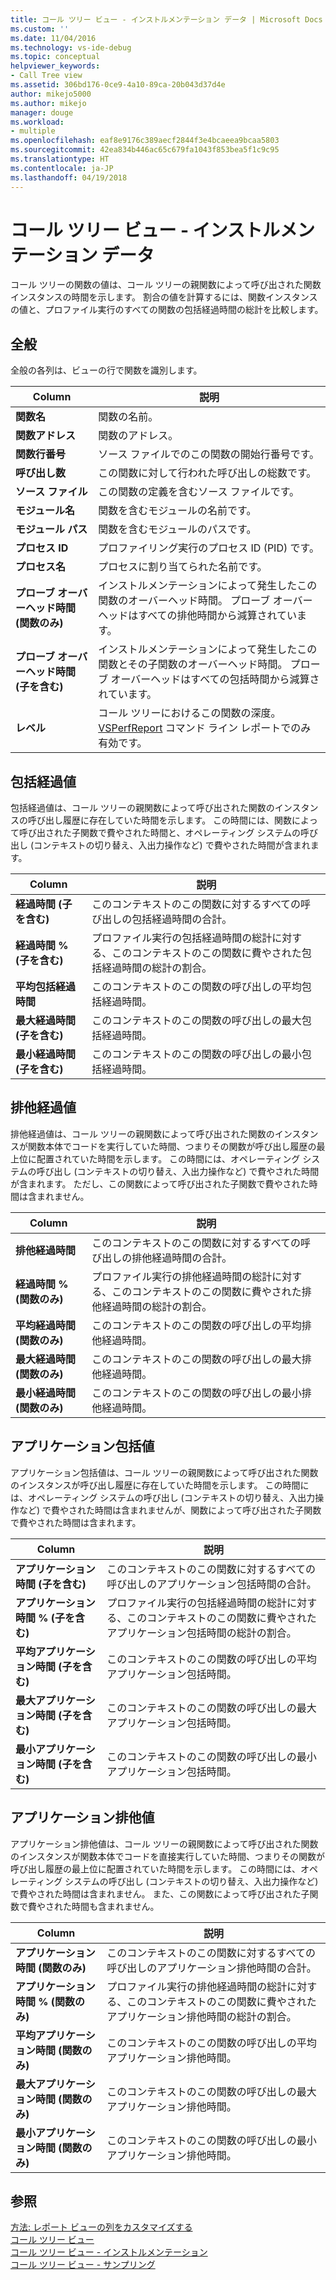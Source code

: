 ```yaml
---
title: コール ツリー ビュー - インストルメンテーション データ | Microsoft Docs
ms.custom: ''
ms.date: 11/04/2016
ms.technology: vs-ide-debug
ms.topic: conceptual
helpviewer_keywords:
- Call Tree view
ms.assetid: 306bd176-0ce9-4a10-89ca-20b043d37d4e
author: mikejo5000
ms.author: mikejo
manager: douge
ms.workload:
- multiple
ms.openlocfilehash: eaf8e9176c389aecf2844f3e4bcaeea9bcaa5803
ms.sourcegitcommit: 42ea834b446ac65c679fa1043f853bea5f1c9c95
ms.translationtype: HT
ms.contentlocale: ja-JP
ms.lasthandoff: 04/19/2018
---
```

# <a name="call-tree-view---instrumentation-data"></a>コール ツリー ビュー - インストルメンテーション データ
コール ツリーの関数の値は、コール ツリーの親関数によって呼び出された関数インスタンスの時間を示します。 割合の値を計算するには、関数インスタンスの値と、プロファイル実行のすべての関数の包括経過時間の総計を比較します。  
  
## <a name="general"></a>全般  
 全般の各列は、ビューの行で関数を識別します。  
  
|Column|説明|  
|------------|-----------------|  
|**関数名**|関数の名前。|  
|**関数アドレス**|関数のアドレス。|  
|**関数行番号**|ソース ファイルでのこの関数の開始行番号です。|  
|**呼び出し数**|この関数に対して行われた呼び出しの総数です。|  
|**ソース ファイル**|この関数の定義を含むソース ファイルです。|  
|**モジュール名**|関数を含むモジュールの名前です。|  
|**モジュール パス**|関数を含むモジュールのパスです。|  
|**プロセス ID**|プロファイリング実行のプロセス ID (PID) です。|  
|**プロセス名**|プロセスに割り当てられた名前です。|  
|**プローブ オーバーヘッド時間 (関数のみ)**|インストルメンテーションによって発生したこの関数のオーバーヘッド時間。 プローブ オーバーヘッドはすべての排他時間から減算されています。|  
|**プローブ オーバーヘッド時間 (子を含む)**|インストルメンテーションによって発生したこの関数とその子関数のオーバーヘッド時間。 プローブ オーバーヘッドはすべての包括時間から減算されています。|  
|**レベル**|コール ツリーにおけるこの関数の深度。 [VSPerfReport](../profiling/vsperfreport.md) コマンド ライン レポートでのみ有効です。|  
  
## <a name="elapsed-inclusive-values"></a>包括経過値  
 包括経過値は、コール ツリーの親関数によって呼び出された関数のインスタンスの呼び出し履歴に存在していた時間を示します。 この時間には、関数によって呼び出された子関数で費やされた時間と、オペレーティング システムの呼び出し (コンテキストの切り替え、入出力操作など) で費やされた時間が含まれます。  
  
|Column|説明|  
|------------|-----------------|  
|**経過時間 (子を含む)**|このコンテキストのこの関数に対するすべての呼び出しの包括経過時間の合計。|  
|**経過時間 % (子を含む)**|プロファイル実行の包括経過時間の総計に対する、このコンテキストのこの関数に費やされた包括経過時間の総計の割合。|  
|**平均包括経過時間**|このコンテキストのこの関数の呼び出しの平均包括経過時間。|  
|**最大経過時間 (子を含む)**|このコンテキストのこの関数の呼び出しの最大包括経過時間。|  
|**最小経過時間 (子を含む)**|このコンテキストのこの関数の呼び出しの最小包括経過時間。|  
  
## <a name="elapsed-exclusive-values"></a>排他経過値  
 排他経過値は、コール ツリーの親関数によって呼び出された関数のインスタンスが関数本体でコードを実行していた時間、つまりその関数が呼び出し履歴の最上位に配置されていた時間を示します。 この時間には、オペレーティング システムの呼び出し (コンテキストの切り替え、入出力操作など) で費やされた時間が含まれます。 ただし、この関数によって呼び出された子関数で費やされた時間は含まれません。  
  
|Column|説明|  
|------------|-----------------|  
|**排他経過時間**|このコンテキストのこの関数に対するすべての呼び出しの排他経過時間の合計。|  
|**経過時間 % (関数のみ)**|プロファイル実行の排他経過時間の総計に対する、このコンテキストのこの関数に費やされた排他経過時間の総計の割合。|  
|**平均経過時間 (関数のみ)**|このコンテキストのこの関数の呼び出しの平均排他経過時間。|  
|**最大経過時間 (関数のみ)**|このコンテキストのこの関数の呼び出しの最大排他経過時間。|  
|**最小経過時間 (関数のみ)**|このコンテキストのこの関数の呼び出しの最小排他経過時間。|  
  
## <a name="application-inclusive-values"></a>アプリケーション包括値  
 アプリケーション包括値は、コール ツリーの親関数によって呼び出された関数のインスタンスが呼び出し履歴に存在していた時間を示します。 この時間には、オペレーティング システムの呼び出し (コンテキストの切り替え、入出力操作など) で費やされた時間は含まれませんが、関数によって呼び出された子関数で費やされた時間は含まれます。  
  
|Column|説明|  
|------------|-----------------|  
|**アプリケーション時間 (子を含む)**|このコンテキストのこの関数に対するすべての呼び出しのアプリケーション包括時間の合計。|  
|**アプリケーション時間 % (子を含む)**|プロファイル実行の包括経過時間の総計に対する、このコンテキストのこの関数に費やされたアプリケーション包括時間の総計の割合。|  
|**平均アプリケーション時間 (子を含む)**|このコンテキストのこの関数の呼び出しの平均アプリケーション包括時間。|  
|**最大アプリケーション時間 (子を含む)**|このコンテキストのこの関数の呼び出しの最大アプリケーション包括時間。|  
|**最小アプリケーション時間 (子を含む)**|このコンテキストのこの関数の呼び出しの最小アプリケーション包括時間。|  
  
## <a name="application-exclusive-values"></a>アプリケーション排他値  
 アプリケーション排他値は、コール ツリーの親関数によって呼び出された関数のインスタンスが関数本体でコードを直接実行していた時間、つまりその関数が呼び出し履歴の最上位に配置されていた時間を示します。 この時間には、オペレーティング システムの呼び出し (コンテキストの切り替え、入出力操作など) で費やされた時間は含まれません。 また、この関数によって呼び出された子関数で費やされた時間も含まれません。  
  
|Column|説明|  
|------------|-----------------|  
|**アプリケーション時間 (関数のみ)**|このコンテキストのこの関数に対するすべての呼び出しのアプリケーション排他時間の合計。|  
|**アプリケーション時間 % (関数のみ)**|プロファイル実行の排他経過時間の総計に対する、このコンテキストのこの関数に費やされたアプリケーション排他時間の総計の割合。|  
|**平均アプリケーション時間 (関数のみ)**|このコンテキストのこの関数の呼び出しの平均アプリケーション排他時間。|  
|**最大アプリケーション時間 (関数のみ)**|このコンテキストのこの関数の呼び出しの最大アプリケーション排他時間。|  
|**最小アプリケーション時間 (関数のみ)**|このコンテキストのこの関数の呼び出しの最小アプリケーション排他時間。|  
  
## <a name="see-also"></a>参照  
 [方法: レポート ビューの列をカスタマイズする](../profiling/how-to-customize-report-view-columns.md)   
 [コール ツリー ビュー](../profiling/call-tree-view-sampling-data.md)   
 [コール ツリー ビュー - インストルメンテーション](../profiling/call-tree-view-dotnet-memory-instrumentation-data.md)   
 [コール ツリー ビュー - サンプリング](../profiling/call-tree-view-dotnet-memory-sampling-data.md)